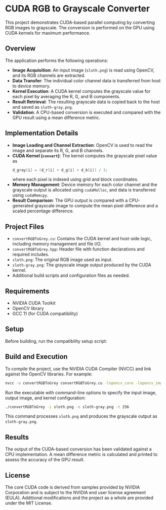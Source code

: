# CUDA RGB to Grayscale Converter

This project demonstrates CUDA-based parallel computing by converting RGB images to grayscale. The conversion is performed on the GPU using CUDA kernels for maximum performance.

## Overview

The application performs the following operations:
- **Image Acquisition**: An input image (`sloth.png`) is read using OpenCV, and its RGB channels are extracted.
- **Data Transfer**: The individual color channel data is transferred from host to device memory.
- **Kernel Execution**: A CUDA kernel computes the grayscale value for each pixel by averaging the R, G, and B components.
- **Result Retrieval**: The resulting grayscale data is copied back to the host and saved as `sloth-gray.png`.
- **Validation**: A CPU-based conversion is executed and compared with the GPU result using a mean difference metric.

## Implementation Details

- **Image Loading and Channel Extraction**: OpenCV is used to read the image and separate its R, G, and B channels.
- **CUDA Kernel (`convert`)**: The kernel computes the grayscale pixel value as  
  ```cpp
  d_gray[i] = (d_r[i] + d_g[i] + d_b[i]) / 3;
  ```
  where each pixel is indexed using grid and block coordinates.
- **Memory Management**: Device memory for each color channel and the grayscale output is allocated using `cudaMalloc`, and data is transferred using `cudaMemcpy`.
- **Result Comparison**: The GPU output is compared with a CPU-generated grayscale image to compute the mean pixel difference and a scaled percentage difference.

## Project Files

- `convertRGBToGrey.cu`: Contains the CUDA kernel and host-side logic, including memory management and file I/O.
- `convertRGBToGrey.hpp`: Header file with function declarations and required includes.
- `sloth.png`: The original RGB image used as input.
- `sloth-gray.png`: The grayscale image output produced by the CUDA kernel.
- Additional build scripts and configuration files as needed.

## Requirements

- NVIDIA CUDA Toolkit
- OpenCV library
- GCC 11 (for CUDA compatibility)

## Setup

Before building, run the compatibility setup script:

## Build and Execution

To compile the project, use the NVIDIA CUDA Compiler (NVCC) and link against the OpenCV libraries. For example:

```bash
nvcc -o convertRGBToGrey convertRGBToGrey.cu -lopencv_core -lopencv_imgcodecs -lopencv_imgproc
```

Run the executable with command-line options to specify the input image, output image, and kernel configuration:

```bash
./convertRGBToGrey -i sloth.png -o sloth-gray.png -t 256
```

This command processes `sloth.png` and produces the grayscale output as `sloth-gray.png`.

## Results

The output of the CUDA-based conversion has been validated against a CPU implementation. A mean difference metric is calculated and printed to assess the accuracy of the GPU result.

## License

The core CUDA code is derived from samples provided by NVIDIA Corporation and is subject to the NVIDIA end user license agreement (EULA). Additional modifications and the project as a whole are provided under the MIT License.

